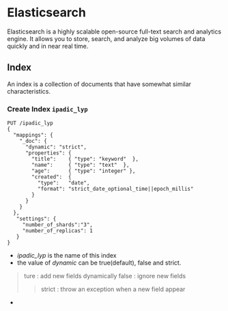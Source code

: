 # Elasticsearch

Elasticsearch is a highly scalable open-source full-text search and analytics engine. It allows you to store, search, and analyze big volumes of data quickly and in near real time.

## Index

An index is a collection of documents that have somewhat similar characteristics.

### Create Index `ipadic_lyp`
```
PUT /ipadic_lyp
{
  "mappings": {
    "_doc": {
      "dynamic": "strict",
      "properties": { 
        "title":    { "type": "keyword"  },
        "name":     { "type": "text"  }, 
        "age":      { "type": "integer" },  
        "created":  {
          "type":   "date", 
          "format": "strict_date_optional_time||epoch_millis"
        }
      }
    }
  },
   "settings": {
     "number_of_shards":"3",
     "number_of_replicas": 1
   }
}
```
* *ipadic_lyp* is the name of this index
* the value of *dynamic* can be true(default), false and strict.   
>ture   : add new fields dynamically
>false  : ignore new fields  
>>strict : throw an exception when a new field appear  
* 
